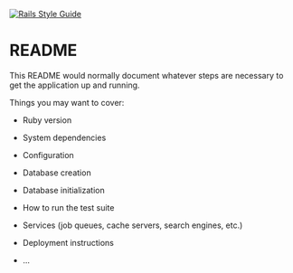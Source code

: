 [![Rails Style Guide](https://img.shields.io/badge/code_style-rubocop-brightgreen.svg)](https://github.com/rubocop/rubocop-rails)

# README

This README would normally document whatever steps are necessary to get the
application up and running.

Things you may want to cover:

- Ruby version

- System dependencies

- Configuration

- Database creation

- Database initialization

- How to run the test suite

- Services (job queues, cache servers, search engines, etc.)

- Deployment instructions

- ...
